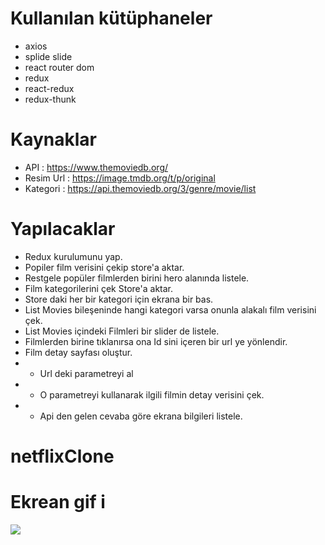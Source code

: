 # Kullanılan kütüphaneler

- axios
- splide slide
- react router dom
- redux
- react-redux
- redux-thunk

# Kaynaklar

- API : https://www.themoviedb.org/
- Resim Url : https://image.tmdb.org/t/p/original
- Kategori : https://api.themoviedb.org/3/genre/movie/list

# Yapılacaklar

- Redux kurulumunu yap.
- Popiler film verisini çekip store'a aktar.
- Restgele popüler filmlerden birini hero alanında listele.
- Film kategorilerini çek Store'a aktar.
- Store daki her bir kategori için ekrana bir <listMovies /> bas.
- List Movies bileşeninde hangi kategori varsa onunla alakalı film verisini çek.
- List Movies içindeki Filmleri bir slider de listele.
- Filmlerden birine tıklanırsa ona Id sini içeren bir url ye yönlendir.
- Film detay sayfası oluştur.
- - Url deki parametreyi al
- - O parametreyi kullanarak ilgili filmin detay verisini çek.
- - Api den gelen cevaba göre ekrana bilgileri listele.

# netflixClone

# Ekrean gif i

![](netflixClon.gif)
